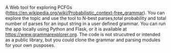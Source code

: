 A Web tool for exploring PCFGs (https://en.wikipedia.org/wiki/Probabilistic_context-free_grammar).
You can explore the topic and use the tool to N-best parses,total probability and total number of parses for an input string in a user defined grammar.
You can run the app locally using Python and Flask, or it is available at https://www.grammarexplorer.org.
The code is not strucutred or intended as a public library, but you could clone the grammar and parsing modules for your own pusposes.
